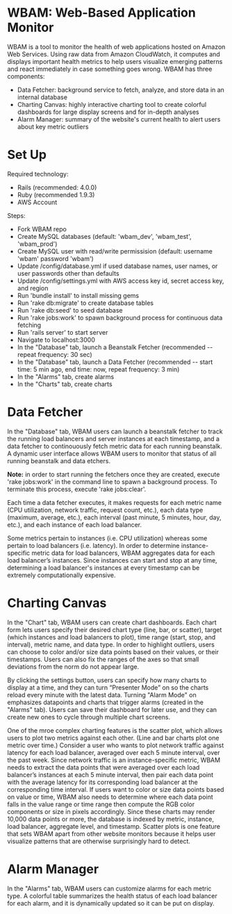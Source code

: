 WBAM: Web-Based Application Monitor
====
WBAM is a tool to monitor the health of web applications hosted on Amazon Web Services. Using raw data from Amazon CloudWatch, it computes and displays important health metrics to help users visualize emerging patterns and react immediately in case something goes wrong. WBAM has three components: 

* Data Fetcher: background service to fetch, analyze, and store data in an internal database
* Charting Canvas: highly interactive charting tool to create colorful dashboards for large display screens and for in-depth analyses
* Alarm Manager: summary of the website's current health to alert users about key metric outliers

Set Up
===
Required technology:
* Rails (recommended: 4.0.0)
* Ruby (recommended 1.9.3)
* AWS Account 
 
Steps:
* Fork WBAM repo
* Create MySQL databases (default: 'wbam_dev', 'wbam_test', 'wbam_prod')
* Create MySQL user with read/write permissision (default: username 'wbam' password 'wbam')
* Update /config/database.yml if used database names, user names, or user passwords other than defaults
* Update /config/settings.yml with AWS access key id, secret access key, and region
* Run 'bundle install' to install missing gems
* Run 'rake db:migrate' to create database tables
* Run 'rake db:seed' to seed database 
* Run 'rake jobs:work' to spawn background process for continuous data fetching
* Run 'rails server' to start server
* Navigate to localhost:3000
* In the "Database" tab, launch a Beanstalk Fetcher (recommended -- repeat frequency: 30 sec)
* In the "Database" tab, launch a Data Fetcher (recommended -- start time: 5 min ago, end time: now, repeat frequency: 3 min)
* In the "Alarms" tab, create alarms
* In the "Charts" tab, create charts


Data Fetcher
===
In the "Database" tab, WBAM users can launch a beanstalk fetcher to track the running load balancers and server instances at each timestamp, and a data fetcher to continouously fetch metric data for each running beanstalk. A dynamic user interface allows WBAM users to monitor that status of all running beanstalk and data etchers. 

<b>Note:</b> in order to start running the fetchers once they are created, execute 'rake jobs:work' in the command line to spawn a background process. To terminate this process, execute 'rake jobs:clear'.

Each time a data fetcher executes, it makes requests for each metric name (CPU utilization, network traffic, request count, etc.), each data type (maximum, average, etc.), each interval (past minute, 5 minutes, hour, day, etc.), and each instance of each load balancer.

Some metrics pertain to instances (i.e. CPU utilization) whereas some pertain to load balancers (i.e. latency). In order to determine instance-specific metric data for load balancers, WBAM aggregates data for each load balancer’s instances. Since instances can start and stop at any time, determining a load balancer's instances at every timestamp can be extremely computationally expensive. 

Charting Canvas
===
In the "Chart" tab, WBAM users can create chart dashboards. Each chart form lets users specify their desired chart type (line, bar, or scatter), target (which instances and load balancers to plot), time range (start, stop, and interval), metric name, and data type. In order to highlight outliers, users can choose to color and/or size data points based on their values, or their timestamps. Users can also fix the ranges of the axes so that small deviations from the norm do not appear large. 

By clicking the settings button, users can specify how many charts to display at a time, and they can turn “Presenter Mode” on so the charts reload every minute with the latest data. Turning "Alarm Mode" on emphasizes datapoints and charts that trigger alarms (created in the "Alarms" tab). Users can save their dashboard for later use, and they can create new ones to cycle through multiple chart screens. 

One of the mroe complex charting features is the scatter plot, which allows users to plot two metrics against each other. (Line and bar charts plot one metric over time.) Consider a user who wants to plot network traffic against latency for each load balancer, averaged over each 5 minute interval, over the past week. Since network traffic is an instance-specific metric, WBAM needs to extract the data points that were averaged over each load balancer’s instances at each 5 minute interval, then pair each data point with the average latency for its corresponding load balancer at the corresponding time interval. If users want to color or size data points based on value or time, WBAM also needs to determine where each data point falls in the value range or time range then compute the RGB color components or size in pixels accordingly. Since these charts may render 10,000 data points or more, the database is indexed by metric, instance, load balancer, aggregate level, and timestamp. Scatter plots is one feature that sets WBAM apart from other website monitors because it helps user visualize patterns that are otherwise surprisingly hard to detect.

Alarm Manager
===
In the "Alarms" tab, WBAM users can customize alarms for each metric type. A colorful table summarizes the health status of each load balancer for each alarm, and it is dynamically updated so it can be put on display.
